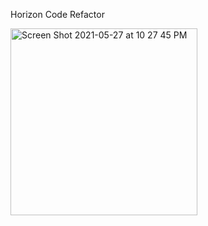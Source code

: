 Horizon Code Refactor

<img width="299" alt="Screen Shot 2021-05-27 at 10 27 45 PM" src="https://user-images.githubusercontent.com/84680936/119920866-030b9b00-bf3b-11eb-84da-524465cb6b44.png">


